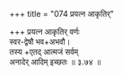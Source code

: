 +++
title = "074 प्रयत्न आकृतिर्"

+++
प्रयत्न आकृतिर् वर्णः  
स्वर-द्वेषौ भव+अभवौ।  
तस्य +एतद् आत्मजं सर्वम्  
अनादेर् आदिम् इच्छतः  ॥ ३.७४ ॥